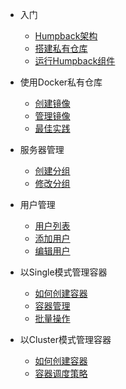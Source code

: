 - 入门
  - [Humpback架构](humpback-arch.md)
  - [搭建私有仓库](build-registry.md)
  - [运行Humpback组件](run-humpback-components.md)

- 使用Docker私有仓库
  - [创建镜像](build-image.md)
  - [管理镜像](manage-image.md)
  - [最佳实践](image-best-practice.md)

- 服务器管理
  - [创建分组](create-group.md)
  - [修改分组](edit-group.md)
  
- 用户管理
  - [用户列表](user-manage.md)
  - [添加用户](add-user.md)
  - [编辑用户](edit-user.md)

- 以Single模式管理容器
  - [如何创建容器](single-create-container.md)
  - [容器管理](single-manage-container.md)
  - [批量操作](single-batch-operate.md)

- 以Cluster模式管理容器
  - [如何创建容器](cluster-create-container.md)
  - [容器调度策略](cluster-container-schedule.md)
